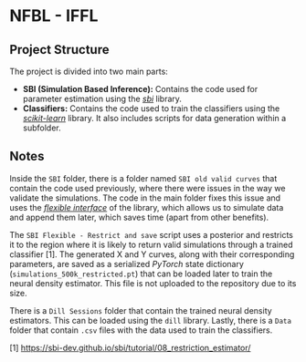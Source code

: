 # NFBL - IFFL

## Project Structure

The project is divided into two main parts:

- **SBI (Simulation Based Inference):** Contains the code used for parameter estimation using the _[sbi](https://sbi-dev.github.io/sbi/)_ library.
- **Classifiers:** Contains the code used to train the classifiers using the _[scikit-learn](https://scikit-learn.org/stable/index.html)_ library. It also includes scripts for data generation within a subfolder.

## Notes

Inside the `SBI` folder, there is a folder named `SBI old valid curves` that contain the code used previously, where there were issues in the way we validate the simulations. The code in the main folder fixes this issue and uses the _[flexible interface](https://sbi-dev.github.io/sbi/tutorial/02_flexible_interface/)_ of the library, which allows us to simulate data and append them later, which saves time (apart from other benefits).

The `SBI Flexible - Restrict and save` script uses a posterior and restricts it to the region where it is likely to return valid simulations through a trained classifier [1]. The generated X and Y curves, along with their corresponding parameters, are saved as a serialized _PyTorch_ state dictionary (`simulations_500k_restricted.pt`) that can be loaded later to train the neural density estimator. This file is not uploaded to the repository due to its size.

There is a `Dill Sessions` folder that contain the trained neural density estimators. This can be loaded using the `dill` library.
Lastly, there is a `Data` folder that contain `.csv` files with the data used to train the classifiers.

[1] https://sbi-dev.github.io/sbi/tutorial/08_restriction_estimator/